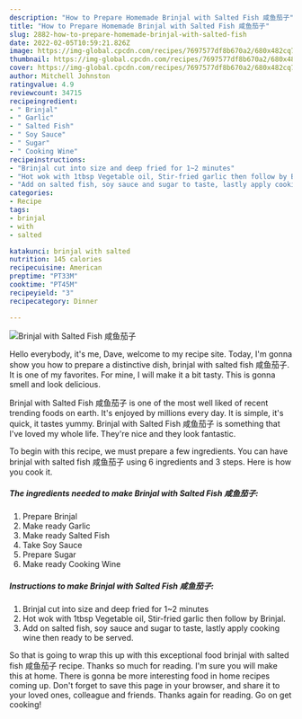 ```yaml
---
description: "How to Prepare Homemade Brinjal with Salted Fish 咸鱼茄子"
title: "How to Prepare Homemade Brinjal with Salted Fish 咸鱼茄子"
slug: 2882-how-to-prepare-homemade-brinjal-with-salted-fish
date: 2022-02-05T10:59:21.826Z
image: https://img-global.cpcdn.com/recipes/7697577df8b670a2/680x482cq70/brinjal-with-salted-fish-咸鱼茄子-recipe-main-photo.jpg
thumbnail: https://img-global.cpcdn.com/recipes/7697577df8b670a2/680x482cq70/brinjal-with-salted-fish-咸鱼茄子-recipe-main-photo.jpg
cover: https://img-global.cpcdn.com/recipes/7697577df8b670a2/680x482cq70/brinjal-with-salted-fish-咸鱼茄子-recipe-main-photo.jpg
author: Mitchell Johnston
ratingvalue: 4.9
reviewcount: 34715
recipeingredient:
- " Brinjal"
- " Garlic"
- " Salted Fish"
- " Soy Sauce"
- " Sugar"
- " Cooking Wine"
recipeinstructions:
- "Brinjal cut into size and deep fried for 1~2 minutes"
- "Hot wok with 1tbsp Vegetable oil, Stir-fried garlic then follow by Brinjal."
- "Add on salted fish, soy sauce and sugar to taste, lastly apply cooking wine then ready to be served."
categories:
- Recipe
tags:
- brinjal
- with
- salted

katakunci: brinjal with salted 
nutrition: 145 calories
recipecuisine: American
preptime: "PT33M"
cooktime: "PT45M"
recipeyield: "3"
recipecategory: Dinner

---
```



![Brinjal with Salted Fish 咸鱼茄子](https://img-global.cpcdn.com/recipes/7697577df8b670a2/680x482cq70/brinjal-with-salted-fish-咸鱼茄子-recipe-main-photo.jpg)

Hello everybody, it's me, Dave, welcome to my recipe site. Today, I'm gonna show you how to prepare a distinctive dish, brinjal with salted fish 咸鱼茄子. It is one of my favorites. For mine, I will make it a bit tasty. This is gonna smell and look delicious.



Brinjal with Salted Fish 咸鱼茄子 is one of the most well liked of recent trending foods on earth. It's enjoyed by millions every day. It is simple, it's quick, it tastes yummy. Brinjal with Salted Fish 咸鱼茄子 is something that I've loved my whole life. They're nice and they look fantastic.


To begin with this recipe, we must prepare a few ingredients. You can have brinjal with salted fish 咸鱼茄子 using 6 ingredients and 3 steps. Here is how you cook it.

<!--inarticleads1-->

##### The ingredients needed to make Brinjal with Salted Fish 咸鱼茄子:

1. Prepare  Brinjal
1. Make ready  Garlic
1. Make ready  Salted Fish
1. Take  Soy Sauce
1. Prepare  Sugar
1. Make ready  Cooking Wine




<!--inarticleads2-->

##### Instructions to make Brinjal with Salted Fish 咸鱼茄子:

1. Brinjal cut into size and deep fried for 1~2 minutes
1. Hot wok with 1tbsp Vegetable oil, Stir-fried garlic then follow by Brinjal.
1. Add on salted fish, soy sauce and sugar to taste, lastly apply cooking wine then ready to be served.




So that is going to wrap this up with this exceptional food brinjal with salted fish 咸鱼茄子 recipe. Thanks so much for reading. I'm sure you will make this at home. There is gonna be more interesting food in home recipes coming up. Don't forget to save this page in your browser, and share it to your loved ones, colleague and friends. Thanks again for reading. Go on get cooking!

